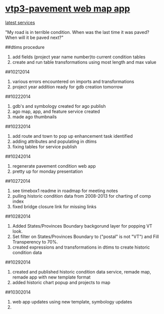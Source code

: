 [vtp3-pavement web map app](http://vtrans.maps.arcgis.com/apps/webappviewer/index.html?id=c4e33f213ee84cb4b69ab44cf73445d8)
=============

[latest services](http://vtransmap01.aot.state.vt.us/arcgis/rest/services/vtp3/PavementCondition2013/FeatureServer)

"My road is in terrible condition. When was the last time it was paved? When will it be paved next?"

##dtims procedure
1. add fields (project year name number)to current condition tables
2. create and run table transformations using most length and max value

##10212014
1. various errors encountered on imports and transformations
2. project year addition ready for gdb creation tomorrow

##10222014
1. gdb's and symbology created for ago publish
2. ago map, app, and feature service created
3. made ago thumbnails

##10232014
1. add route and town to pop up enhancement task identified
2. adding attributes and populating in dtims
3. fixing tables for service publish

##10242014
1. regenerate pavement condition web app
2. pretty up for monday presentation

##10272014
1. see timebox1 readme in roadmap for meeting notes
2. pulling historic condition data from 2008-2013 for charting of comp index
3. fixed bridge closure link for missing links

##10282014
1. Added States/Provinces Boundary backgorund layer for popping VT look.
2. Set filter on States/Provinces Boundary to ("postal" is not "VT") and Fill Transperency to 70%.
3. created expressions and transformations in dtims to create historic condition data

##10292014
1. created and published historic condition data service, remade map, remade app with new template format
2. added historic chart popup and projects to map

##10302014
1. web app updates using new template, symbology updates
2. 
